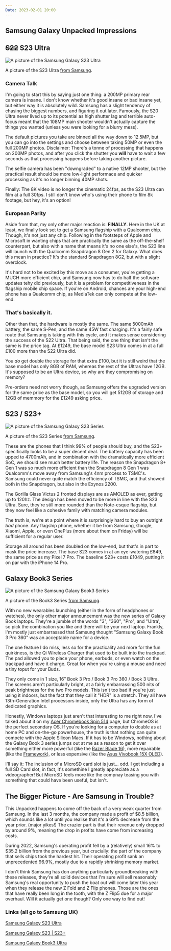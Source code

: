 ```yaml
---
Date: 2023-02-01 20:00
---
```


## Samsung Galaxy Unpacked Impressions

## ~~S22~~ S23 Ultra
![A picture of the Samsung Galaxy S23 Ultra](https://raw.githubusercontent.com/george-probably/chachanidze.com/main/Images/Samsung%20Galaxy%20Unpacked%20Early%202023/S23Ultra.webp)<div class="caption">A picture of the S23 Ultra <a href="https://www.samsungmobilepress.com/media-assets/galaxy-s23-ultra" target="_blank">from Samsung</a>.</div>

### Camera Talk
I'm going to start this by saying just one thing: a 200MP primary rear camera is insane. I don't know whether it's good insane or bad insane yet, but either way it is absolutely wild. Samsung has a slight tendency of chasing the biggest numbers, and figuring it out later. Famously, the S20 Ultra never lived up to its potential as high shutter lag and terrible auto-focus meant that the 108MP main shooter wouldn't actually capture the things you wanted (unless you were looking for a blurry mess).

The default pictures you take are binned all the way down to 12.5MP, but you can go into the settings and choose between taking 50MP or even the full 200MP photos. Disclaimer: There's a tonne of processing that happens on 200MP photos, and after you click the shutter you **will** have to wait a few seconds as that processing happens before taking another picture.

The selfie camera has been "downgraded" to a native 12MP shooter, but the practical result should be more low-light performace and quicker processing as it's no longer binning 40MP shots.

Finally: The 8K video is no longer the cinematic 24fps, as the S23 Ultra can film at a full 30fps. I still don't know who's using their phone to film 8k footage, but hey, it's an option!

### European Parity
Aside from that, my only other major reaction is: **FINALLY**. Here in the UK at least, we finally look set to get a Samsung flagship with a Qualcomm chip. Though, it's not just any chip. Following in the footsteps of Apple and Microsoft in wanting chips that are practically the same as the off-the-shelf counterpart, but also with a name that means it's no one else's, the S23 line will launch with the Qualcomm Snapdragon 8 Gen 2 for Galaxy. What does this mean in practice? It's the standard Snapdragon 8G2, but with a slight overclock.

It's hard not to be excited by this move as a consumer, you're getting a MUCH more efficient chip, and Samsung now has to do half the software updates tehy did previously, but it is a problem for competitiveness in the flagship mobile chip space. If you're on Android, chances are your high-end phone has a Qualcomm chip, as MediaTek can only compete at the low-end.


### That's basically it.

Other than that, the hardware is mostly the same. The same 5000mAh battery, the same S-Pen, and the same 45W fast charging. It's a fairly safe route that Samsung is taking with this cycle, and it makes sense considering the success of the S22 Ultra. That being said, the one thing that isn't the same is the price tag. At £1249, the base model S23 Ultra comes in at a full £100 more than the S22 Ultra did. 

You *do* get double the storage for that extra £100, but it is still weird that the base model has only 8GB of RAM, whereas the rest of the Ultras have 12GB. It's supposed to be an Ultra device, so why are they compromising on memory?

Pre-orders need not worry though, as Samsung offers the upgraded version for the same price as the base model, so you will get 512GB of storage and 12GB of memmory for the £1249 asking price.

## S23 / S23+
![A picture of the Samsung Galaxy S23 Series](https://raw.githubusercontent.com/george-probably/chachanidze.com/main/Images/Samsung%20Galaxy%20Unpacked%20Early%202023/S23Series.webp)<div class="caption">A picture of the S23 Series <a href="https://www.samsungmobilepress.com/media-assets/galaxy-s23" target="_blank">from Samsung</a>.</div>

These are the phones that I think 99% of people should buy, and the S23+ specifically looks to be a super decent deal. The battery capacity has been upped to 4700mAh, and in combination with the dramatically more efficient SoC, we should see much better battery life. The reason the Snapdragon 8+ Gen 1 was so much more efficient than the Snapdragon 8 Gen 1 was Qualcomm's move away from Samsung's 4nm process to TSMC's. Samsung could never quite match the efficiency of TSMC, and that showed both in the Snapdragon, but also in the Exynos 2200.

The Gorilla Glass Victus 2 fronted displays are as AMOLED as ever, getting up to 120hz. The design has been moved to be more in line with the S23 Ultra. Sure, they're still more rounded than the Note-esque flagship, but they now feel like a cohesive family with matching camera modules.

The truth is, we're at a point where it is surprisingly hard to buy an outright _bad_ phone. Any flagship phone, whether it be from Samsung, Google, Xiaomi, Apple, or even OnePlus (more about them on Friday) will be sufficient for a regular user.

Storage all around has been doubled on the low-end, but that's in part to mask the price increase. The base S23 comes in at an eye-watering £849, the same price as my Pixel 7 Pro. The baseline S23+ costs £1049, putting it on par with the iPhone 14 Pro. 

## Galaxy Book3 Series
![A picture of the Samsung Galaxy Book3 Series](https://raw.githubusercontent.com/george-probably/chachanidze.com/main/Images/Samsung%20Galaxy%20Unpacked%20Early%202023/Book3Series.webp)<div class="caption">A picture of the Book3 Series <a href="https://www.samsungmobilepress.com/media-assets/galaxy-book3-ultra" target="_blank">from Samsung</a>.</div>

With no new wearables launching (either in the form of headphones or watches), the only other major announcement was the new series of Galaxy Book laptops. They're a jumble of the words "3", "360", "Pro", and "Ultra', so pick the combination you like and there will be your next laptop. Frankly, I'm mostly just embarrassed that Samsung thought "Samsung Galaxy Book 3 Pro 360" was an acceptable name for a device.

The one feature I do miss, less so for the practicality and more for the fun quirkiness, is the Qi Wireless Charger that used to be built into the trackpad. The pad allowed you to place your phone, earbuds, or even watch on the trackpad and have it charge. Great for when you're using a mouse and need a tiny toput for your Buds.

They only come in 1 size, 16″ Book 3 Pro / Book 3 Pro 360 / Book 3 Ultra. The screens aren't particularly bright, at a fairly embarrassing 500 nits of peak brightness for the two Pro models. This isn't too bad if you're just using it indoors, but the fact that they call it "HDR" is a stretch. They all have 13th-Generation Intel processors inside, only the Ultra has any form of dedicated graphics. 

Honestly, Windows laptops just aren't that interesting to me right now. I've talked about it on my [Acer Chromebook Spin 514](/setup/acer-chromebook-spin-514) page, but ChromeOS is the perfect secondary OS. If you're looking for a computer to double as at home PC and on-the-go powerhouse, the truth is that nothing can quite compete with the Apple Silicon Macs. If it has to be Windows, nothing about the Galaxy Book 3 series jumps out at me as a reason to get it over something either more powerful (like the [Razer Blade 16](https://www.razer.com/gb-en/gaming-laptops/Razer-Blade-16/RZ09-0483TWH3-R3W1)), more repairable (like the [Framework](https://frame.work)), or less expensive (like the [Asus Vivobook 15X OLED](https://www.asus.com/laptops/for-home/vivobook/vivobook-15x-oled-x1503-12th-gen-intel/)).

I'll say it: The inclusion of a MicroSD card slot is just... odd. I get including a full SD Card slot, in fact, it's somethine I greatly appreciate as a videographer! But MicroSD feels more like the compnay teasing you with something that could have been useful, but isn't.

## The Bigger Picture - Are Samsung in Trouble?

This Unpacked happens to come off the back of a very weak quarter from Samsung. In the last 3 months, the company made a profit of $8.5 billion, which sounds like a lot until you realise that it's a 69% decrease from the year prior. (major yikes!) The crazier part is that their revenue only dropped by around 9%, meaning the drop in profits have come from increasing costs.

During 2022, Samsung's operating profit fell by a (relatively) small 16% to $35.2 billion from the previous year, but crucially: the part of the company that sells chips took the hardest hit. Their operating profit sank an unprecedented 96.9%, mostly due to a rapidly shrinking memory market.

I don't think Samsung has don anything particularly groundbreaking with these releases, they're all solid devices that I'm sure will sell reasonably Samsung's real opportunity to push the boat out will come later this year when they release the new Z Fold and Z Flip phones. Those are the ones that have really been long in the tooth, with the Z Flip5 due for a major overhaul. Will it actually get one though? Only one way to find out!

### Links (all go to Samsung UK)
[Samsung Galaxy S23 Ultra](https://www.samsung.com/uk/smartphones/galaxy-s23-ultra/)

[Samsung Galaxy S23 | S23+](https://www.samsung.com/uk/smartphones/galaxy-s23/)

[Samsung Galaxy Book3 Ultra](https://www.samsung.com/uk/computers/galaxy-book/galaxy-book3-ultra-16-inch-i9-16gb-1tb-np960xfh-xa2uk/)

